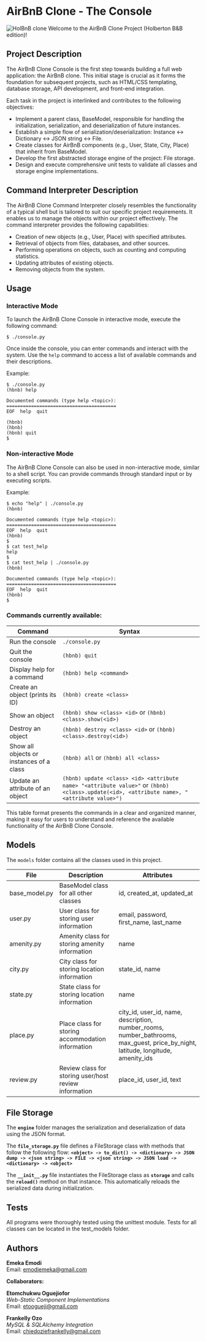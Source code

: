 # AirBnB Clone - The Console

![HolBnB clone](https://github.com/monoprosito/AirBnB_clone/blob/feature/console/hBnB.png?raw=true)
Welcome to the AirBnB Clone Project (Holberton B&B edition)!

## Project Description

The AirBnB Clone Console is the first step towards building a full web application: the AirBnB clone. This initial stage is crucial as it forms the foundation for subsequent projects, such as HTML/CSS templating, database storage, API development, and front-end integration.

Each task in the project is interlinked and contributes to the following objectives:

* Implement a parent class, BaseModel, responsible for handling the initialization, serialization, and deserialization of future instances.
* Establish a simple flow of serialization/deserialization: Instance <-> Dictionary <-> JSON string <-> File.
* Create classes for AirBnB components (e.g., User, State, City, Place) that inherit from BaseModel.
* Develop the first abstracted storage engine of the project: File storage.
* Design and execute comprehensive unit tests to validate all classes and storage engine implementations.


## Command Interpreter Description
The AirBnB Clone Command Interpreter closely resembles the functionality of a typical shell but is tailored to suit our specific project requirements. It enables us to manage the objects within our project effectively. The command interpreter provides the following capabilities:

* Creation of new objects (e.g., User, Place) with specified attributes.
* Retrieval of objects from files, databases, and other sources.
* Performing operations on objects, such as counting and computing statistics.
* Updating attributes of existing objects.
* Removing objects from the system.

## Usage

### Interactive Mode

To launch the AirBnB Clone Console in interactive mode, execute the following command:

```
$ ./console.py
```

Once inside the console, you can enter commands and interact with the system. Use the `help` command to access a list of available commands and their descriptions.

Example:

```
$ ./console.py
(hbnb) help

Documented commands (type help <topic>):
========================================
EOF  help  quit

(hbnb)
(hbnb)
(hbnb) quit
$
```

### Non-interactive Mode

The AirBnB Clone Console can also be used in non-interactive mode, similar to a shell script. You can provide commands through standard input or by executing scripts.

Example:

```
$ echo "help" | ./console.py
(hbnb)

Documented commands (type help <topic>):
========================================
EOF  help  quit
(hbnb)
$
$ cat test_help
help
$
$ cat test_help | ./console.py
(hbnb)

Documented commands (type help <topic>):
========================================
EOF  help  quit
(hbnb)
$
```

### Commands currently available:

| Command | Syntax |
| ------- | ------- |
| Run the console | `./console.py` |
| Quit the console | `(hbnb) quit` |
| Display help for a command | `(hbnb) help <command>` |
| Create an object (prints its ID) | `(hbnb) create <class>` |
| Show an object | `(hbnb) show <class> <id>` or `(hbnb) <class>.show(<id>)` |
| Destroy an object | `(hbnb) destroy <class> <id>` or `(hbnb) <class>.destroy(<id>)` |
| Show all objects or instances of a class | `(hbnb) all` or `(hbnb) all <class>` |
| Update an attribute of an object | `(hbnb) update <class> <id> <attribute name> "<attribute value>"` or `(hbnb) <class>.update(<id>, <attribute name>, "<attribute value>")` |

This table format presents the commands in a clear and organized manner, making it easy for users to understand and reference the available functionality of the AirBnB Clone Console.


## Models

The `models` folder contains all the classes used in this project.

| File         | Description                               | Attributes                                                                                             |
| ------------ | ----------------------------------------- | ------------------------------------------------------------------------------------------------------ |
| base_model.py | BaseModel class for all other classes     | id, created_at, updated_at                                                                             |
| user.py      | User class for storing user information    | email, password, first_name, last_name                                                                 |
| amenity.py   | Amenity class for storing amenity information | name                                                                                                   |
| city.py      | City class for storing location information | state_id, name                                                                                         |
| state.py     | State class for storing location information | name                                                                                                   |
| place.py     | Place class for storing accommodation information | city_id, user_id, name, description, number_rooms, number_bathrooms, max_guest, price_by_night, latitude, longitude, amenity_ids |
| review.py    | Review class for storing user/host review information | place_id, user_id, text                                                                           |

## File Storage
The **`engine`** folder manages the serialization and deserialization of data using the JSON format.

The **`file_storage.py`** file defines a FileStorage class with methods that follow the following flow: **`<object> -> to_dict() -> <dictionary> -> JSON dump -> <json string> -> FILE -> <json string> -> JSON load -> <dictionary> -> <object>`**

The **`__init__.py`** file instantiates the FileStorage class as **`storage`** and calls the **`reload()`** method on that instance. This automatically reloads the serialized data during initialization.

## Tests
All programs were thoroughly tested using the unittest module. Tests for all classes can be located in the test_models folder.

## Authors

**Emeka Emodi**   
Email: emodiemeka@gmail.com

**Collaborators:**

**Etomchukwu Oguejiofor**  
*Web-Static Component Implementations*  
Email: etoogueji@gmail.com

**Frankelly Ozo**  
*MySQL & SQLAlchemy Integration*  
Email: chiedoziefrankelly@gmail.com
